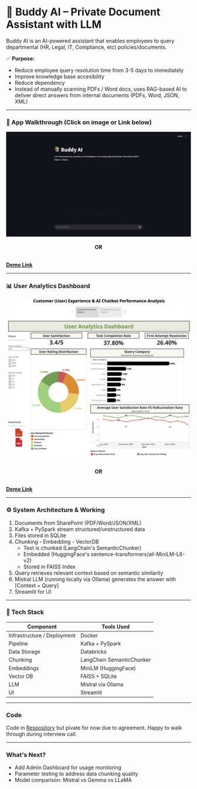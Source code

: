 # 🧠 Buddy AI – Private Document Assistant with LLM

Buddy AI is an AI-powered assistant that enables employees to query departmental (HR, Legal, IT, Compliance, etc) policies/documents.

✅ **Purpose:**
  - Reduce employee query resolution time from 3-5 days to immediately
  - Improve knowledge base accesibility
  - Reduce dependency
  - Instead of manually scanning PDFs / Word docs, uses RAG-based AI to deliver direct answers from internal documents (PDFs, Word, JSON, XML)
    
-----

### 🎥 App Walkthrough (Click on image or Link below)

<div align="center">
  <a href="https://github.com/Devarsh26/rag-app/releases/tag/v1_app">
    <img src="Thumbnail.png" width="700"/>
  </a>
  <br><br>
  <b>OR</b>
  <br><br>
</div>

**[Demo Link](https://github.com/Devarsh26/rag-app/releases/tag/v1_app)**

-----

### 📊 User Analytics Dashboard

<div align="center">
  <a href="https://public.tableau.com/app/profile/devarsh2381/viz/CustomerUserExperienceAIChatbotPerformanceAnalysis/CustomerUserExperienceAIChatbotPerformanceAnalysis">
    <img src="Dashboard Thumbnail.png" width="700"/>
  </a>
  <br><br>
  <b>OR</b>
  <br><br>
</div>

**[Demo Link](https://public.tableau.com/app/profile/devarsh2381/viz/CustomerUserExperienceAIChatbotPerformanceAnalysis/CustomerUserExperienceAIChatbotPerformanceAnalysis
)**

-----

### ⚙️ System Architecture & Working

1. Documents from SharePoint (PDF/Word/JSON/XML)
2. Kafka + PySpark stream structured/unstructured data
3. Files stored in SQLite
4. Chunking - Embedding - VectorDB
   - Text is chunked (LangChain's SemanticChunker)
   - Embedded (HuggingFace's sentence-transformers/all-MiniLM-L6-v2)
   - Stored in FAISS Index
6. Query retrieves relevant context based on semantic similarity
7. Mistral LLM (running locally via Ollama) generates the answer with [Context + Query]
8. Streamlit for UI

-----

### 🧰 Tech Stack

| Component                   | Tools Used                         |
|-----------------------------|------------------------------------|
| Infrastructure / Deployment | Docker                             |
| Pipeline                    | Kafka + PySpark                    |
| Data Storage                | Databricks                         |
| Chunking                    | LangChain SemanticChunker          |
| Embeddings                  | MiniLM (HuggingFace)               |
| Vector DB                   | FAISS + SQLite                     |
| LLM                         | Mistral via Ollama                 |
| UI                          | Streamlit                          |

-----

### Code

Code in [Respository](https://github.com/Devarsh26/rag-based-knowledge-retrieval) but pivate for now due to agreement. Happy to walk through during interview call.

-----

### What's Next?
 
 - Add Admin Dashboard for usage monitoring
 - Parameter testing to address data chunking quality
 - Model comparison: Mistral vs Gemma vs LLaMA
